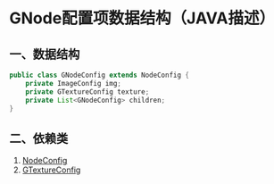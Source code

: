 # GNode配置项数据结构（JAVA描述）
## 一、数据结构
```java
public class GNodeConfig extends NodeConfig {
    private ImageConfig img;
    private GTextureConfig texture;
    private List<GNodeConfig> children;
}
```
## 二、依赖类
1. [NodeConfig](../../core/Node.MD)
1. [GTextureConfig](./GTexture.MD)